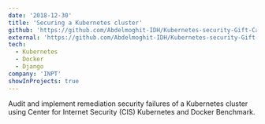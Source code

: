 ```yaml
---
date: '2018-12-30'
title: 'Securing a Kubernetes cluster'
github: 'https://github.com/Abdelmoghit-IDH/Kubernetes-security-Gift-Card-Django'
external: 'https://github.com/Abdelmoghit-IDH/Kubernetes-security-Gift-Card-Django'
tech:
  - Kubernetes
  - Docker
  - Django
company: 'INPT'
showInProjects: true
---
```


Audit and implement remediation security failures of a Kubernetes cluster using Center for Internet Security (CIS) Kubernetes and Docker Benchmark.
